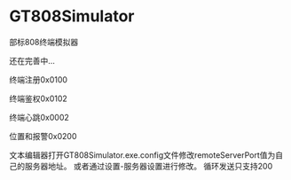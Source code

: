 # GT808Simulator
部标808终端模拟器

还在完善中...

终端注册0x0100

终端鉴权0x0102

终端心跳0x0002

位置和报警0x0200



文本编辑器打开GT808Simulator.exe.config文件修改remoteServerPort值为自己的服务器地址。
或者通过设置-服务器设置进行修改。
循环发送只支持200
  <appSettings>
    <!--服务器IP和端口(10.1.97.12:32195)-->
    <add key="remoteServerPort" value="10.1.97.12:32195" />
  </appSettings>
